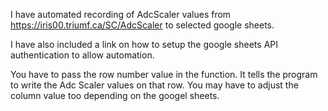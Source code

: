 I have automated recording of AdcScaler values from https://iris00.triumf.ca/SC/AdcScaler to selected google sheets.

I have also included a link on how to setup the google sheets API authentication to allow automation.

You have to pass the row number value in the function. It tells the program to write the Adc Scaler values on that row. You may have to adjust the column value too depending on the googel sheets.
